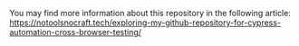 You may find more information about this repository in the following article:
https://notoolsnocraft.tech/exploring-my-github-repository-for-cypress-automation-cross-browser-testing/

